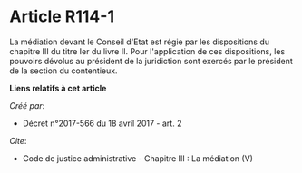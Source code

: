 # Article R114-1

La médiation devant le Conseil d'Etat est régie par les dispositions du chapitre III du titre Ier du livre II. Pour
l'application de ces dispositions, les pouvoirs dévolus au président de la juridiction sont exercés par le président de la
section du contentieux.

**Liens relatifs à cet article**

_Créé par_:

  - Décret n°2017-566 du 18 avril 2017 - art. 2

_Cite_:

  - Code de justice administrative -  Chapitre III : La médiation (V)
